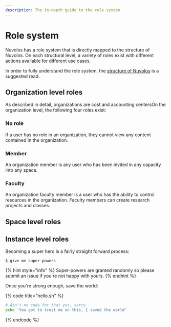 ```yaml
---
description: The in-depth guide to the role system
---
```


# Role system

Nuvolos has a role system that is directly mapped to the structure of Nuvolos. On each structural level, a variety of roles exist with different actions available for different use cases.

In order to fully understand the role system, the [structure of Nuvolos](../our-features/data-organization/) is a suggested read.

## Organization level roles

As described in detail, organizations are cost and accounting centersOn the organization level, the following four roles exist:

### No role

If a user has no role in an organization, they cannot view any content contained in the organization.

### Member

An organization member is any user who has been invited in any capacity into any space.

### Faculty

An organization faculty member is a user who has the ability to control resources in the organization. Faculty members can create research projects and classes.



## Space level roles





## Instance level roles

Becoming a super hero is a fairly straight forward process:

```
$ give me super-powers
```

{% hint style="info" %}
 Super-powers are granted randomly so please submit an issue if you're not happy with yours.
{% endhint %}

Once you're strong enough, save the world:

{% code title="hello.sh" %}
```bash
# Ain't no code for that yet, sorry
echo 'You got to trust me on this, I saved the world'
```
{% endcode %}



